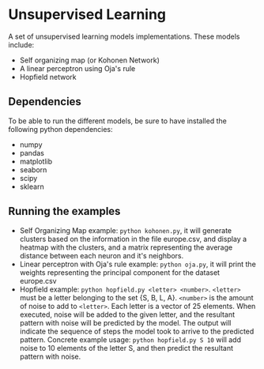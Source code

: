 # Unsupervised Learning
A set of unsupervised learning models implementations. These models include:
* Self organizing map (or Kohonen Network)
* A linear perceptron using Oja's rule
* Hopfield network

## Dependencies
To be able to run the different models, be sure to have installed the following python dependencies:
* numpy
* pandas
* matplotlib
* seaborn
* scipy
* sklearn

## Running the examples
* Self Organizing Map example: `python kohonen.py`, it will generate clusters based on the information in the file europe.csv, and display a heatmap with the clusters, and a matrix representing the average distance between each neuron and it's neighbors.
* Linear perceptron with Oja's rule example: `python oja.py`, it will print the weights representing the principal component for the dataset europe.csv
* Hopfield example: `python hopfield.py <letter> <number>`. `<letter>` must be a letter belonging to the set {S, B, L, A}. `<number>` is the amount of noise to add to `<letter>`. Each letter is a vector of 25 elements. When executed, noise will be added to the given letter, and the resultant pattern with noise will be predicted by the model. The output will indicate the sequence of steps the model took to arrive to the predicted pattern. Concrete example usage: `python hopfield.py S 10` will add noise to 10 elements of the letter S, and then predict the resultant pattern with noise.
